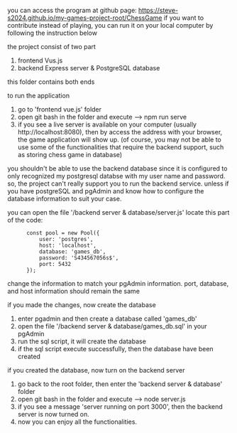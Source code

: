 you can access the program at github page: https://steve-s2024.github.io/my-games-project-root/ChessGame
if you want to contribute instead of playing, you can run it on your local computer by following the instruction below

the project consist of two part
  1. frontend Vus.js
  2. backend Express server & PostgreSQL database

this folder contains both ends

to run the application
  1. go to 'frontend vue.js' folder
  2. open git bash in the folder and execute --> npm run serve
  3. if you see a live server is available on your computer (usually http://localhost:8080), then by access the address with your browser, the game application will show up.
       (of course, you may not be able to use some of the functionalities that require the backend support, such as storing chess game in database)
     
you shouldn't be able to use the backend database since it is configured to only recognized my postgresql databse with my user name and password. so, the project can't really support you to run the backend service.
unless if you have postgreSQL and pgAdmin and know how to configure the database information to suit your case. 
  
  you can open the file '/backend server & database/server.js' 
  locate this part of the code:
          
          const pool = new Pool({
              user: 'postgres',
              host: 'localhost',
              database: 'games_db',
              password: 'S434567056s$',
              port: 5432
          });

  change the information to match your pgAdmin information. port, database, and host information should remain the same

            
if you made the changes, now create the database
  1. enter pgadmin and then create a database called 'games_db'
  2. open the file '/backend server & database/games_db.sql' in your pgAdmin
  3. run the sql script, it will create the database
  4. if the sql script execute successfully, then the database have been created

if you created the database, now turn on the backend server
  1. go back to the root folder, then enter the 'backend server & database' folder
  2. open git bash in the folder and execute --> node server.js
  3. if you see a message 'server running on port 3000', then the backend server is now turned on.
  4. now you can enjoy all the functionalities.

